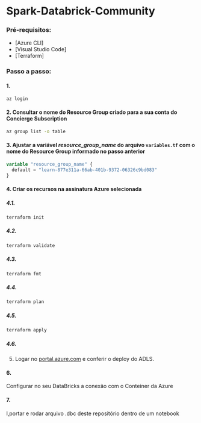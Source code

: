 # Spark-Databrick-Community

### Pré-requisitos:
- [Azure CLI]
- [Visual Studio Code]
- [Terraform]

### Passo a passo:

#### 1.
```bash  copy
az login
```

#### 2. Consultar o nome do Resource Group criado para a sua conta do Concierge Subscription
```bash copy
az group list -o table
```
#### 3. Ajustar a variável *resource_group_name* do arquivo `variables.tf` com o nome do Resource Group informado no passo anterior
```terraform
variable "resource_group_name" {
  default = "learn-877e311a-66ab-401b-9372-06326c9bd083"
}
```

#### 4. Criar os recursos na assinatura Azure selecionada

##### 4.1.
```bash copy
terraform init
```
##### 4.2.
```bash copy
terraform validate
```
##### 4.3.
```bash copy
terraform fmt
```
##### 4.4.
```bash copy
terraform plan
```
##### 4.5.
```bash copy
terraform apply
```
##### 4.6. 
5. Logar no [portal.azure.com](https://portal.azure.com/) e conferir o deploy do ADLS.

#### 6.
Configurar no seu DataBricks a conexão com o Conteiner da Azure

#### 7.
I,portar e rodar arquivo .dbc deste repositório dentro de um notebook

